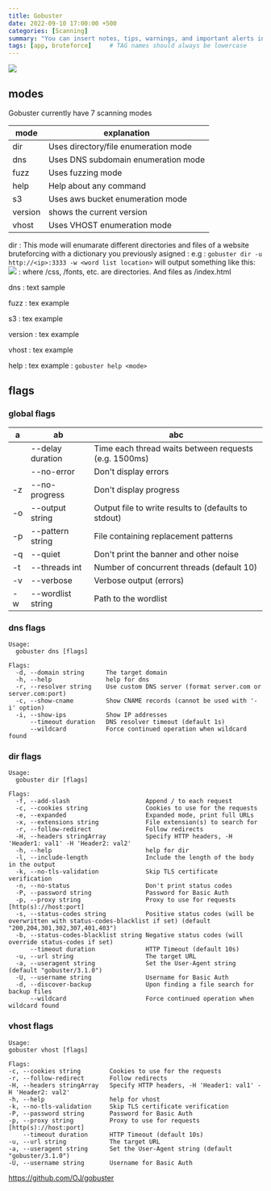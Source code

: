 ```yaml
---
title: Gobuster
date: 2022-09-10 17:00:00 +500
categories: [Scanning]
summary: "You can insert notes, tips, warnings, and important alerts in your content."
tags: [app, bruteforce]     # TAG names should always be lowercase
---
```


![](https://miro.medium.com/max/646/1*C1mR63PVkKjyH1lcdOeziw.png)


## modes

Gobuster currently have 7 scanning modes


|mode| explanation
|---|---|
| dir       | Uses directory/file enumeration mode|
| dns       | Uses DNS subdomain enumeration mode|
| fuzz      | Uses fuzzing mode 
| help      | Help about any command|
| s3        | Uses aws bucket enumeration mode|
| version   | shows the current version|
| vhost     | Uses VHOST enumeration mode|

dir
: This mode will enumarate different directories and files of a website bruteforcing with a dictionary you previously asigned
: e.g : `gobuster dir -u http://<ip>:3333 -w <word list location>` will output something like this: ![](https://www.secjuice.com/content/images/2020/10/image-22.png)
: where /css, /fonts, etc. are directories. And files as /index.html

dns
: text sample

fuzz
: tex example

s3
: tex example

version
: tex example

vhost
: tex example

help
: tex example
: `gobuster help <mode>`

## flags

### global flags

|a|ab|abc|
|-|-|-|
|   |--delay duration|Time each thread waits between requests (e.g. 1500ms)
|   |--no-error|Don't display errors
|-z | --no-progress|Don't display progress
|-o | --output string|Output file to write results to (defaults to stdout)
|-p| --pattern string|    File containing replacement patterns
|-q |--quiet     |        Don't print the banner and other noise
  |-t| --threads int   |    Number of concurrent threads (default 10)
  |-v |--verbose   |        Verbose output (errors)
|-w| --wordlist string |   Path to the wordlist


### dns flags
```
Usage:
  gobuster dns [flags]

Flags:
  -d, --domain string      The target domain
  -h, --help               help for dns
  -r, --resolver string    Use custom DNS server (format server.com or server.com:port)
  -c, --show-cname         Show CNAME records (cannot be used with '-i' option)
  -i, --show-ips           Show IP addresses
      --timeout duration   DNS resolver timeout (default 1s)
      --wildcard           Force continued operation when wildcard found

```

### dir flags
```
Usage:
  gobuster dir [flags]

Flags:
  -f, --add-slash                     Append / to each request
  -c, --cookies string                Cookies to use for the requests
  -e, --expanded                      Expanded mode, print full URLs
  -x, --extensions string             File extension(s) to search for
  -r, --follow-redirect               Follow redirects
  -H, --headers stringArray           Specify HTTP headers, -H 'Header1: val1' -H 'Header2: val2'
  -h, --help                          help for dir
  -l, --include-length                Include the length of the body in the output
  -k, --no-tls-validation             Skip TLS certificate verification
  -n, --no-status                     Don't print status codes
  -P, --password string               Password for Basic Auth
  -p, --proxy string                  Proxy to use for requests [http(s)://host:port]
  -s, --status-codes string           Positive status codes (will be overwritten with status-codes-blacklist if set) (default "200,204,301,302,307,401,403")
  -b, --status-codes-blacklist string Negative status codes (will override status-codes if set)
      --timeout duration              HTTP Timeout (default 10s)
  -u, --url string                    The target URL
  -a, --useragent string              Set the User-Agent string (default "gobuster/3.1.0")
  -U, --username string               Username for Basic Auth
  -d, --discover-backup               Upon finding a file search for backup files
      --wildcard                      Force continued operation when wildcard found

  ```

### vhost flags
  ```
  Usage:
  gobuster vhost [flags]

Flags:
  -c, --cookies string        Cookies to use for the requests
  -r, --follow-redirect       Follow redirects
  -H, --headers stringArray   Specify HTTP headers, -H 'Header1: val1' -H 'Header2: val2'
  -h, --help                  help for vhost
  -k, --no-tls-validation     Skip TLS certificate verification
  -P, --password string       Password for Basic Auth
  -p, --proxy string          Proxy to use for requests [http(s)://host:port]
      --timeout duration      HTTP Timeout (default 10s)
  -u, --url string            The target URL
  -a, --useragent string      Set the User-Agent string (default "gobuster/3.1.0")
  -U, --username string       Username for Basic Auth
  ```

  https://github.com/OJ/gobuster